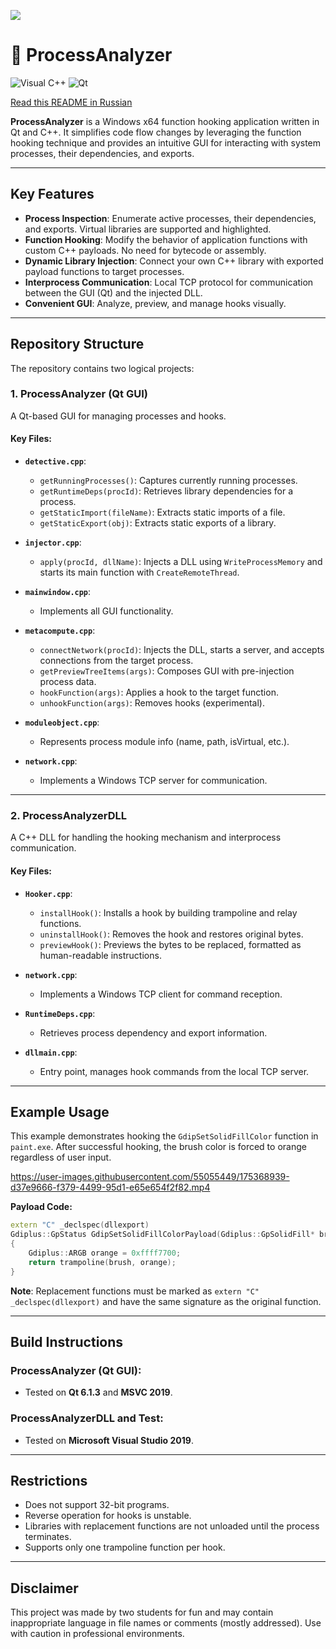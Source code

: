 [![](https://mermaid.ink/img/pako:eNo9kc1OwzAQhF_FLNcEJWmSBh-QaMqtSAgkDmAO28RJTOMfOY5EqfruOK6obzPfjLyrPUGjWw4U4jhmygk3ckpqbxGhvnnjhFZEopeTkGbkTDVadaKnTBHiBi59eo8Tv8p3tAL3I59CghBjhUR7rPWoLSUMbp_CY8BU-LG3aAaye72kHz8ZvIjmQBzanjuCxjD4InH8QDYe1VoaMXKy3e28falsAq2XouXTRAatD1dYB7gNUHfC3QQCEUhuJYrW731akgzC8AyWEVve4Ty6ZcSzj-Ls9NtRNUCdnXkEVs_9ALTDcfJqNi06vhXoF5FX16D60Fr-V7wEeoIfoOv0Lq1WVVokSZbnaR7BEeiqqBY3TYq8rNbFOYLfUE7uqqzM87JcZ-l9llVJGQFvhdP2-XKzcLrzH8G1i50?type=png)](https://mermaid.live/edit#pako:eNo9kc1OwzAQhF_FLNcEJWmSBh-QaMqtSAgkDmAO28RJTOMfOY5EqfruOK6obzPfjLyrPUGjWw4U4jhmygk3ckpqbxGhvnnjhFZEopeTkGbkTDVadaKnTBHiBi59eo8Tv8p3tAL3I59CghBjhUR7rPWoLSUMbp_CY8BU-LG3aAaye72kHz8ZvIjmQBzanjuCxjD4InH8QDYe1VoaMXKy3e28falsAq2XouXTRAatD1dYB7gNUHfC3QQCEUhuJYrW731akgzC8AyWEVve4Ty6ZcSzj-Ls9NtRNUCdnXkEVs_9ALTDcfJqNi06vhXoF5FX16D60Fr-V7wEeoIfoOv0Lq1WVVokSZbnaR7BEeiqqBY3TYq8rNbFOYLfUE7uqqzM87JcZ-l9llVJGQFvhdP2-XKzcLrzH8G1i50)

# 💉 ProcessAnalyzer

![Visual C++](https://img.shields.io/badge/Built%20With-Visual%20C%2B%2B-blue.svg) ![Qt](https://img.shields.io/badge/Powered%20By-Qt-green.svg)

[Read this README in Russian](README-RU.md)

**ProcessAnalyzer** is a Windows x64 function hooking application written in Qt and C++. It simplifies code flow changes by leveraging the function hooking technique and provides an intuitive GUI for interacting with system processes, their dependencies, and exports.

---

## Key Features
- **Process Inspection**: Enumerate active processes, their dependencies, and exports. Virtual libraries are supported and highlighted.
- **Function Hooking**: Modify the behavior of application functions with custom C++ payloads. No need for bytecode or assembly.
- **Dynamic Library Injection**: Connect your own C++ library with exported payload functions to target processes.
- **Interprocess Communication**: Local TCP protocol for communication between the GUI (Qt) and the injected DLL.
- **Convenient GUI**: Analyze, preview, and manage hooks visually.

---

## Repository Structure
The repository contains two logical projects:

### 1. **ProcessAnalyzer (Qt GUI)**
A Qt-based GUI for managing processes and hooks.

#### Key Files:
- **`detective.cpp`**:  
  - `getRunningProcesses()`: Captures currently running processes.  
  - `getRuntimeDeps(procId)`: Retrieves library dependencies for a process.  
  - `getStaticImport(fileName)`: Extracts static imports of a file.  
  - `getStaticExport(obj)`: Extracts static exports of a library.  

- **`injector.cpp`**:  
  - `apply(procId, dllName)`: Injects a DLL using `WriteProcessMemory` and starts its main function with `CreateRemoteThread`.

- **`mainwindow.cpp`**:  
  - Implements all GUI functionality.

- **`metacompute.cpp`**:  
  - `connectNetwork(procId)`: Injects the DLL, starts a server, and accepts connections from the target process.  
  - `getPreviewTreeItems(args)`: Composes GUI with pre-injection process data.  
  - `hookFunction(args)`: Applies a hook to the target function.  
  - `unhookFunction(args)`: Removes hooks (experimental).

- **`moduleobject.cpp`**:  
  - Represents process module info (name, path, isVirtual, etc.).

- **`network.cpp`**:  
  - Implements a Windows TCP server for communication.

---

### 2. **ProcessAnalyzerDLL**
A C++ DLL for handling the hooking mechanism and interprocess communication.

#### Key Files:
- **`Hooker.cpp`**:  
  - `installHook()`: Installs a hook by building trampoline and relay functions.  
  - `uninstallHook()`: Removes the hook and restores original bytes.  
  - `previewHook()`: Previews the bytes to be replaced, formatted as human-readable instructions.

- **`network.cpp`**:  
  - Implements a Windows TCP client for command reception.

- **`RuntimeDeps.cpp`**:  
  - Retrieves process dependency and export information.

- **`dllmain.cpp`**:  
  - Entry point, manages hook commands from the local TCP server.

---

## Example Usage
This example demonstrates hooking the `GdipSetSolidFillColor` function in `paint.exe`. After successful hooking, the brush color is forced to orange regardless of user input.

https://user-images.githubusercontent.com/55055449/175368939-d37e9666-f379-4499-95d1-e65e654f2f82.mp4

**Payload Code:**
```cpp
extern "C" _declspec(dllexport)
Gdiplus::GpStatus GdipSetSolidFillColorPayload(Gdiplus::GpSolidFill* brush, Gdiplus::ARGB color)
{
    Gdiplus::ARGB orange = 0xffff7700;
    return trampoline(brush, orange);
}
```

**Note**: Replacement functions must be marked as `extern "C" _declspec(dllexport)` and have the same signature as the original function.

---

## Build Instructions
### ProcessAnalyzer (Qt GUI):
- Tested on **Qt 6.1.3** and **MSVC 2019**.

### ProcessAnalyzerDLL and Test:
- Tested on **Microsoft Visual Studio 2019**.

---

## Restrictions
- Does not support 32-bit programs.
- Reverse operation for hooks is unstable.
- Libraries with replacement functions are not unloaded until the process terminates.
- Supports only one trampoline function per hook.

---

## Disclaimer
This project was made by two students for fun and may contain inappropriate language in file names or comments (mostly addressed). Use with caution in professional environments.
